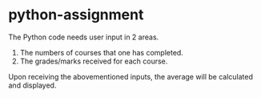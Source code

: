 # python-assignment

The Python code needs user input in 2 areas.

1. The numbers of courses that one has completed.
2. The grades/marks received for each course.

Upon receiving the abovementioned inputs, the average will be calculated and displayed.
